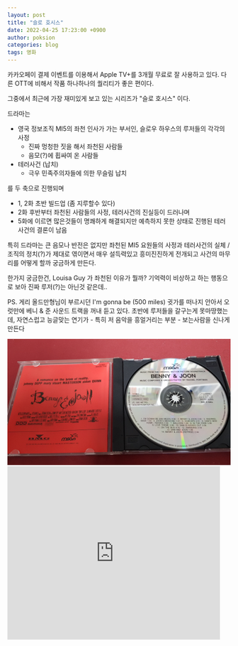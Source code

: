 ```yaml
---
layout: post
title: "슬로 호시스"
date: 2022-04-25 17:23:00 +0900
author: poksion
categories: blog
tags: 영화
---
```


카카오페이 결제 이벤트를 이용해서 Apple TV+를 3개월 무료로 잘 사용하고 있다. 다른 OTT에 비해서 작품 하나하나의 퀄리티가 좋은 편이다.

그중에서 최근에 가장 재미있게 보고 있는 시리즈가 "슬로 호시스" 이다.

드라마는
 * 영국 정보조직 MI5의 좌천 인사가 가는 부서인, 슬로우 하우스의 루저들의 각각의 사정
   * 진짜 멍청한 짓을 해서 좌천된 사람들
   * 음모(?)에 휩싸여 온 사람들
 * 테러사건 (납치)
   * 극우 민족주의자들에 의한 무슬림 납치

를 두 축으로 진행되며
 * 1, 2화 초반 빌드업 (좀 지루할수 있다)
 * 2화 후반부터 좌천된 사람들의 사정, 테러사건의 진실등이 드러나며
 * 5화에 이르면 많은것들이 명쾌하게 해결되지만 예측하지 못한 상태로 진행된 테러사건의 결론이 남음

특히 드라마는 큰 음모나 반전은 없지만 좌천된 MI5 요원들의 사정과 테러사건의 실체 / 조직의 정치(?)가 제대로 엮이면서 매우 설득력있고 흥미진진하게 전개되고 사건의 마무리를 어떻게 할까 궁금하게 만든다.

한가지 궁금한건, Louisa Guy 가 좌천된 이유가 뭘까? 기억력이 비상하고 하는 행동으로 보아 진짜 루저(?)는 아닌것 같은데..

PS. 게리 올드만형님이 부르시던 I'm gonna be (500 miles) 귓가를 떠나지 안아서 오럿만에 베니 & 준 사운드 트랙을 꺼내 듣고 있다. 초반에 루저들을 갈구는게 못마땅했는데, 자연스럽고 능글맞는 연기가 - 특히 저 음악을 흥얼거리는 부분 - 보는사람을 신나게 만든다

<div align="center"><img src="/assets/img/post/20220425-benny-joon.jpg"/></div>

<div class="video-container">
         <iframe src="https://www.youtube.com/embed/tbNlMtqrYS0" frameborder="0" width="480" height="390"></iframe>
</div>

